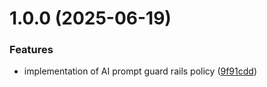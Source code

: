 # 1.0.0 (2025-06-19)


### Features

* implementation of AI prompt guard rails policy ([9f91cdd](https://github.com/gravitee-io/gravitee-policy-ai-prompt-guard-rails/commit/9f91cdd7d1a61b6253b2b8f88b9470994b2bf010))
